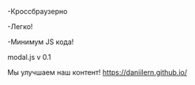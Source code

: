 -Кроссбраузерно

-Легко!

-Минимум JS кода!

modal.js v 0.1

Мы улучшаем наш контент!
https://daniilern.github.io/
